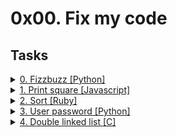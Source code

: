 # 0x00. Fix my code 

## Tasks

<details>
<summary><a href="./0-fizzbuzz.py">0. Fizzbuzz [Python]</a></summary><br>
<a href='https://postimages.org/' target='_blank'><img src='https://i.postimg.cc/J0QPntTs/image.png' border='0' alt='image'/></a>
<ul>
  <li>Links from screenshot
  <ul>
      <li><a href="https://github.com/holbertonschool/0x00-Fix_My_Code_Challenge/blob/master/0-fizzbuzz.py">Source code</a></li>
  </ul>
  </li>
</ul>
</details>

<details>
<summary><a href="./1-print_square.js">1. Print square [Javascript]</a></summary><br>
<a href='https://postimages.org/' target='_blank'><img src='https://i.postimg.cc/NffWXwR3/image.png' border='0' alt='image'/></a>
<ul>
  <li>Links from screenshot
  <ul>
      <li><a href="https://github.com/holbertonschool/0x00-Fix_My_Code_Challenge/blob/master/1-print_square.js">Source code</a></li>
  </ul>
  </li>
</ul>
</details>

<details>
<summary><a href="./2-sort.rb">2. Sort [Ruby]</a></summary><br>
<a href='https://postimages.org/' target='_blank'><img src='https://i.postimg.cc/KjFDdLP1/image.png' border='0' alt='image'/></a>
<ul>
  <li>Links from screenshot
  <ul>
      <li><a href="https://github.com/holbertonschool/0x00-Fix_My_Code_Challenge/blob/master/2-sort.rb">Source code</a></li>
  </ul>
  </li>
</ul>
</details>

<details>
<summary><a href="./3-user.py">3. User password [Python]</a></summary><br>
<a href='https://postimages.org/' target='_blank'><img src='https://i.postimg.cc/fTXh7SC6/image.png' border='0' alt='image'/></a>
<ul>
  <li>Links from screenshot
  <ul>
      <li><a href="https://github.com/holbertonschool/0x00-Fix_My_Code_Challenge/blob/master/3-user.py">Source code</a></li>
  </ul>
  </li>
</ul>
</details>

<details>
<summary><a href="./4-delete_dnodeint/">4. Double linked list [C]</a></summary><br>
<a href='https://postimg.cc/Jy1cBD56' target='_blank'><img src='https://i.postimg.cc/MGBsN1MS/image.png' border='0' alt='image'/></a>
<ul>
  <li>Links from screenshot
  <ul>
      <li><a href="https://github.com/holbertonschool/0x00-Fix_My_Code_Challenge/tree/master/4-delete_dnodeint">Source code</a></li>
  </ul>
  </li>
</ul>
</details>
